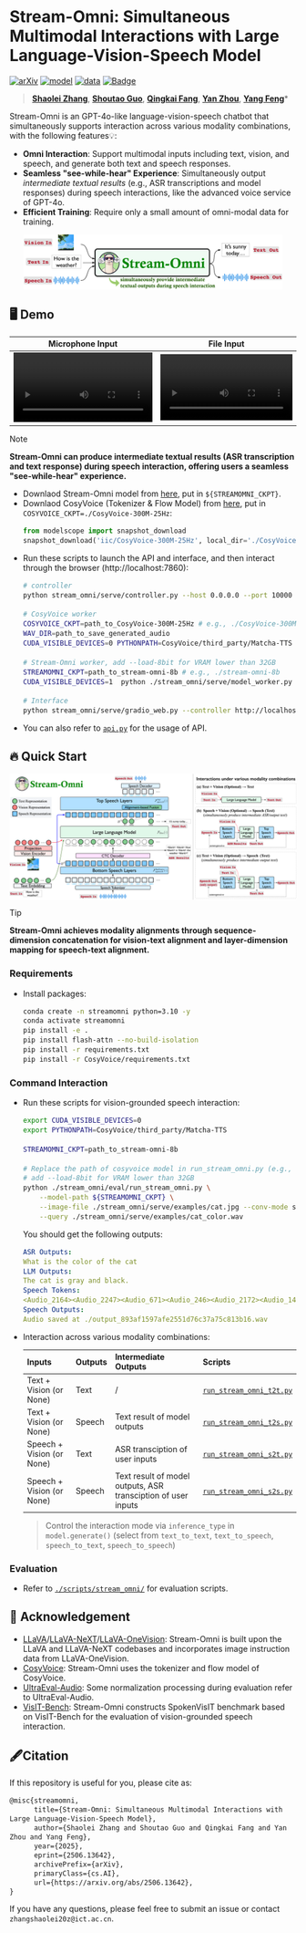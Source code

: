 # Stream-Omni: Simultaneous Multimodal Interactions with Large Language-Vision-Speech Model

[![arXiv](https://img.shields.io/badge/arXiv-2506.13642-b31b1b.svg?logo=arXiv)](https://arxiv.org/abs/2506.13642)
[![model](https://img.shields.io/badge/%F0%9F%A4%97%20Huggingface%20-stream--omni--8b-orange.svg)](https://huggingface.co/ICTNLP/stream-omni-8b)
[![data](https://img.shields.io/badge/%F0%9F%93%91%20Datasets%20-InstructOmni-green.svg)](https://huggingface.co/datasets/ICTNLP/InstructOmni)
[![Badge](https://hitscounter.dev/api/hit?url=https%3A%2F%2Fgithub.com%2Fictnlp%2FStream-Omni&label=Visitors&icon=graph-up&color=%23dc3545)](https://github.com/ictnlp/Stream-Omni)

> [**Shaolei Zhang**](https://zhangshaolei1998.github.io/), [**Shoutao Guo**](https://scholar.google.com.hk/citations?user=XwHtPyAAAAAJ), [**Qingkai Fang**](https://fangqingkai.github.io/), [**Yan Zhou**](https://zhouyan19.github.io/zhouyan/), [**Yang Feng**](https://people.ucas.edu.cn/~yangfeng?language=en)\*


Stream-Omni is an GPT-4o-like language-vision-speech chatbot that simultaneously supports interaction across various modality combinations, with the following features💡:
- **Omni Interaction**: Support multimodal inputs including text, vision, and speech, and generate both text and speech responses.
- **Seamless "see-while-hear" Experience**: Simultaneously output *intermediate textual results* (e.g., ASR transcriptions and model responses) during speech interactions, like the advanced voice service of GPT-4o.
- **Efficient Training**: Require only a small amount of omni-modal data for training.

<p align="center" width="100%">
<img src="./assets/stream-omni.png" alt="stream-omni" style="width: 90%; min-width: 300px; display: block; margin: auto;">
</p>

## 🖥 Demo
| Microphone Input                                                | File Input                                                      |
| ------------------------------------------------------------ | ------------------------------------------------------------ |
| <video src='https://github.com/user-attachments/assets/25807982-aa95-4633-9e92-10d995900258' width="100%"/> | <video src='https://github.com/user-attachments/assets/df8d79ba-63db-487c-a4a9-f183372168a1' width="100%"/> |

> [!NOTE]
>
> **Stream-Omni can produce intermediate textual results (ASR transcription and text response) during speech interaction, offering users a seamless "see-while-hear" experience.**




- Downlaod Stream-Omni model from [here](https://huggingface.co/ICTNLP/stream-omni-8b), put in `${STREAMOMNI_CKPT}`.
- Downlaod CosyVoice (Tokenizer & Flow Model) from [here](https://modelscope.cn/models/iic/CosyVoice-300M-25Hz/files), put in `COSYVOICE_CKPT=./CosyVoice-300M-25Hz`:
    ```python
    from modelscope import snapshot_download
    snapshot_download('iic/CosyVoice-300M-25Hz', local_dir='./CosyVoice-300M-25Hz')
    ```
- Run these scripts to launch the API and interface, and then interact through the browser (http://localhost:7860):
    ```bash
    # controller
    python stream_omni/serve/controller.py --host 0.0.0.0 --port 10000
    
    # CosyVoice worker
    COSYVOICE_CKPT=path_to_CosyVoice-300M-25Hz # e.g., ./CosyVoice-300M-25Hz
    WAV_DIR=path_to_save_generated_audio
    CUDA_VISIBLE_DEVICES=0 PYTHONPATH=CosyVoice/third_party/Matcha-TTS python ./CosyVoice/cosyvoice_worker.py --port 21003 --model ${COSYVOICE_CKPT} --wav_dir ./gen_wavs/
    
    # Stream-Omni worker, add --load-8bit for VRAM lower than 32GB 
    STREAMOMNI_CKPT=path_to_stream-omni-8b # e.g., ./stream-omni-8b
    CUDA_VISIBLE_DEVICES=1  python ./stream_omni/serve/model_worker.py --host 0.0.0.0 --controller http://localhost:10000 --port 40000 --worker http://localhost:40000 --model-path ${STREAMOMNI_CKPT} --model-name stream-omni
    
    # Interface
    python stream_omni/serve/gradio_web.py --controller http://localhost:10000 --model-list-mode reload  --port 7860
    ```
- You can also refer to [`api.py`](./api.py) for the usage of API.

## 🔥 Quick Start

<p align="center" width="100%">
<img src="./assets/model.png" alt="model" style="width: 100%; min-width: 300px; display: block; margin: auto;">
</p>

> [!Tip]
>
> **Stream-Omni achieves modality alignments through sequence-dimension concatenation for vision-text alignment and layer-dimension mapping for speech-text alignment.**



### Requirements

- Install packages:
    ```bash
    conda create -n streamomni python=3.10 -y
    conda activate streamomni
    pip install -e .
    pip install flash-attn --no-build-isolation
    pip install -r requirements.txt
    pip install -r CosyVoice/requirements.txt
    ```
### Command Interaction
- Run these scripts for vision-grounded speech interaction:
    ```bash
    export CUDA_VISIBLE_DEVICES=0
    export PYTHONPATH=CosyVoice/third_party/Matcha-TTS
    
    STREAMOMNI_CKPT=path_to_stream-omni-8b
    
    # Replace the path of cosyvoice model in run_stream_omni.py (e.g., cosyvoice = CosyVoiceModel('./CosyVoice-300M-25Hz')) 
    # add --load-8bit for VRAM lower than 32GB 
    python ./stream_omni/eval/run_stream_omni.py \
        --model-path ${STREAMOMNI_CKPT} \
        --image-file ./stream_omni/serve/examples/cat.jpg --conv-mode stream_omni_llama_3_1 --model-name stream-omni  \
        --query ./stream_omni/serve/examples/cat_color.wav
    ```
    
    You should get the following outputs:
    
    ```yaml
    ASR Outputs:
    What is the color of the cat
    LLM Outputs:
    The cat is gray and black.
    Speech Tokens:
    <Audio_2164><Audio_2247><Audio_671><Audio_246><Audio_2172><Audio_1406><Audio_119><Audio_203><Audio_2858><Audio_2099><Audio_1716><Audio_22><Audio_1736><Audio_1038><Audio_4082><Audio_1655><Audio_2409><Audio_2104><Audio_571><Audio_2255><Audio_73><Audio_760><Audio_822><Audio_701><Audio_2583><Audio_1038><Audio_2203><Audio_1185><Audio_2103><Audio_1718><Audio_2610><Audio_1883><Audio_16><Audio_792><Audio_8><Audio_8><Audio_535><Audio_67>
    Speech Outputs:
    Audio saved at ./output_893af1597afe2551d76c37a75c813b16.wav
    ```
    
- Interaction across various modality combinations:

    | Inputs                    | Outputs | Intermediate Outputs                                         | Scripts                                                       |
    | ------------------------- | ------- | ------------------------------------------------------------ | ------------------------------------------------------------ |
    | Text + Vision (or None)   | Text    | /                                                            | [`run_stream_omni_t2t.py`](./stream_omni/eval/run_stream_omni_t2t.py) |
    | Text + Vision (or None)   | Speech  | Text result of model outputs                                 | [`run_stream_omni_t2s.py`](./stream_omni/eval/run_stream_omni_t2s.py) |
    | Speech + Vision (or None) | Text    | ASR transciption of user inputs                              | [`run_stream_omni_s2t.py`](./stream_omni/eval/run_stream_omni_s2t.py) |
    | Speech + Vision (or None) | Speech  | Text result of model outputs, ASR transciption of user inputs | [`run_stream_omni_s2s.py`](./stream_omni/eval/run_stream_omni_s2s.py) |

    > Control the interaction mode via `inference_type` in `model.generate()` (select from `text_to_text`, `text_to_speech`, `speech_to_text`, `speech_to_speech`)

### Evaluation
- Refer to [`./scripts/stream_omni/`](./scripts/stream_omni/) for evaluation scripts.

## 🤝 Acknowledgement
- [LLaVA](https://github.com/haotian-liu/LLaVA)/[LLaVA-NeXT](https://github.com/LLaVA-VL/LLaVA-NeXT)/[LLaVA-OneVision](https://github.com/LLaVA-VL/LLaVA-NeXT): Stream-Omni is built upon the LLaVA and LLaVA-NeXT codebases and incorporates image instruction data from LLaVA-OneVision.
- [CosyVoice](https://github.com/FunAudioLLM/CosyVoice): Stream-Omni uses the tokenizer and flow model of CosyVoice.
- [UltraEval-Audio](https://github.com/OpenBMB/UltraEval-Audio): Some normalization processing during evaluation refer to UltraEval-Audio.
- [VisIT-Bench](https://visit-bench.github.io/): Stream-Omni constructs SpokenVisIT benchmark based on VisIT-Bench for the evaluation of vision-grounded speech interaction.


## 🖋Citation

If this repository is useful for you, please cite as:

```
@misc{streamomni,
      title={Stream-Omni: Simultaneous Multimodal Interactions with Large Language-Vision-Speech Model}, 
      author={Shaolei Zhang and Shoutao Guo and Qingkai Fang and Yan Zhou and Yang Feng},
      year={2025},
      eprint={2506.13642},
      archivePrefix={arXiv},
      primaryClass={cs.AI},
      url={https://arxiv.org/abs/2506.13642}, 
}
```

If you have any questions, please feel free to submit an issue or contact `zhangshaolei20z@ict.ac.cn`.
